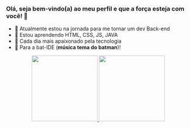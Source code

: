 ### Olá, seja bem-vindo(a) ao meu perfil e que a força esteja com você! 👋

- 🔭 Atualmente estou na jornada para me tornar um dev Back-end
- 🌱 Estou aprendendo HTML, CSS, JS, JAVA
- 🖤 Cada dia mais apaixonado pela tecnologia
- 🦇 Para a bat-IDE (**música tema do batman**)!

<div align="center">
  <a href="https://github.com/CaioMelloh">
  <img height="180em" src="https://github-readme-stats.vercel.app/api?username=CaioMelloh&show_icons=true&theme=vision-friendly-dark&include_all_commits=true&count_private=true"/>
  <img height="180em" src="https://github-readme-stats.vercel.app/api/top-langs/?username=CaioMelloh&layout=compact&langs_count=7&theme=vision-friendly-dark"/>
</div>
  

